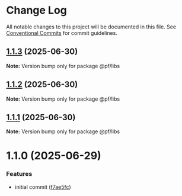 # Change Log

All notable changes to this project will be documented in this file.
See [Conventional Commits](https://conventionalcommits.org) for commit guidelines.

## [1.1.3](https://github.com/RicardoPang/pf-ai-monorepo/compare/@pf/libs@1.1.0...@pf/libs@1.1.3) (2025-06-30)

**Note:** Version bump only for package @pf/libs





## [1.1.2](https://github.com/RicardoPang/pf-ai-monorepo/compare/@pf/libs@1.1.0...@pf/libs@1.1.2) (2025-06-30)

**Note:** Version bump only for package @pf/libs





## [1.1.1](https://github.com/RicardoPang/pf-ai-monorepo/compare/@pf/libs@1.1.0...@pf/libs@1.1.1) (2025-06-30)

**Note:** Version bump only for package @pf/libs





# 1.1.0 (2025-06-29)

### Features

- initial commit ([f7ae5fc](https://github.com/RicardoPang/pf-ai-monorepo/commit/f7ae5fceb798194ccf81f7999d07f181004f0443))
